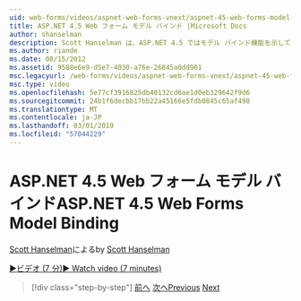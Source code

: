 ```yaml
---
uid: web-forms/videos/aspnet-web-forms-vnext/aspnet-45-web-forms-model-binding
title: ASP.NET 4.5 Web フォーム モデル バインド |Microsoft Docs
author: shanselman
description: Scott Hanselman は、ASP.NET 4.5 ではモデル バインド機能を示しています。
ms.author: riande
ms.date: 08/15/2012
ms.assetid: 9588e6e9-d5e7-4030-a76e-26845a0dd901
msc.legacyurl: /web-forms/videos/aspnet-web-forms-vnext/aspnet-45-web-forms-model-binding
msc.type: video
ms.openlocfilehash: 5e77cf3916825db40132cd6ae1d0eb329642f9d6
ms.sourcegitcommit: 24b1f6decbb17bb22a45166e5fdb0845c65af498
ms.translationtype: MT
ms.contentlocale: ja-JP
ms.lasthandoff: 03/01/2019
ms.locfileid: "57044229"
---
```

<a name="aspnet-45-web-forms-model-binding"></a><span data-ttu-id="b0f04-103">ASP.NET 4.5 Web フォーム モデル バインド</span><span class="sxs-lookup"><span data-stu-id="b0f04-103">ASP.NET 4.5 Web Forms Model Binding</span></span>
====================
<span data-ttu-id="b0f04-104">[Scott Hanselman](https://github.com/shanselman)による</span><span class="sxs-lookup"><span data-stu-id="b0f04-104">by [Scott Hanselman](https://github.com/shanselman)</span></span>

[<span data-ttu-id="b0f04-105">&#9654;ビデオ (7 分)</span><span class="sxs-lookup"><span data-stu-id="b0f04-105">&#9654; Watch video (7 minutes)</span></span>](https://channel9.msdn.com/Blogs/ASP-NET-Site-Videos/aspnet-45-web-forms-model-binding)

> [!div class="step-by-step"]
> <span data-ttu-id="b0f04-106">[前へ](aspnet-vnext-videos-model-binding-part-3-updating.md)
> [次へ](aspnet-45-web-forms-strong-typed-data-controls.md)</span><span class="sxs-lookup"><span data-stu-id="b0f04-106">[Previous](aspnet-vnext-videos-model-binding-part-3-updating.md)
[Next](aspnet-45-web-forms-strong-typed-data-controls.md)</span></span>
